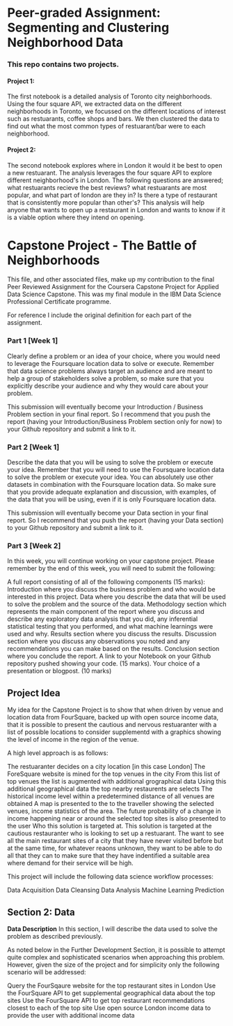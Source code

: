# Peer-graded Assignment: Segmenting and Clustering Neighborhood Data

### This repo contains two projects. 

#### Project 1:
The first notebook is a detailed analysis of Toronto city neighborhoods. Using the four square API, we extracted data on the different neighborhoods in Toronto, we focussed on the different locations of interest such as restuarants, coffee shops and bars. We then clustered the data to find out what the most common types of restuarant/bar were to each neighborhood. 


#### Project 2:
The second notebook explores where in London it would it be best to open a new restuarant. The analysis leverages the four square API to explore different neighborhood's in London. The following questions are answered; what restuarants recieve the best reviews? what restuarants are most popular, and what part of london are they in? Is there a type of restaurant that is consistently more popular than other's? This analysis will help anyone that wants to open up a restaurant in London and wants to know if it is a viable option where they intend on opening.


# Capstone Project - The Battle of Neighborhoods

This file, and other associated files, make up my contribution to the final Peer Reviewed Assignment for the Coursera Capstone Project for Applied Data Science Capstone. This was my final module in the IBM Data Science Professional Certificate programme.

For reference I include the original definition for each part of the assignment.

### Part 1 [Week 1]
Clearly define a problem or an idea of your choice, where you would need to leverage the Foursquare location data to solve or execute. Remember that data science problems always target an audience and are meant to help a group of stakeholders solve a problem, so make sure that you explicitly describe your audience and why they would care about your problem.

This submission will eventually become your Introduction / Business Problem section in your final report. So I recommend that you push the report (having your Introduction/Business Problem section only for now) to your Github repository and submit a link to it.

### Part 2 [Week 1]
Describe the data that you will be using to solve the problem or execute your idea. Remember that you will need to use the Foursquare location data to solve the problem or execute your idea. You can absolutely use other datasets in combination with the Foursquare location data. So make sure that you provide adequate explanation and discussion, with examples, of the data that you will be using, even if it is only Foursquare location data.

This submission will eventually become your Data section in your final report. So I recommend that you push the report (having your Data section) to your Github repository and submit a link to it.

### Part 3 [Week 2]
In this week, you will continue working on your capstone project. Please remember by the end of this week, you will need to submit the following:

A full report consisting of all of the following components (15 marks):
Introduction where you discuss the business problem and who would be interested in this project.
Data where you describe the data that will be used to solve the problem and the source of the data.
Methodology section which represents the main component of the report where you discuss and describe any exploratory data analysis that you did, any inferential statistical testing that you performed, and what machine learnings were used and why.
Results section where you discuss the results.
Discussion section where you discuss any observations you noted and any recommendations you can make based on the results.
Conclusion section where you conclude the report.
A link to your Notebook on your Github repository pushed showing your code. (15 marks).
Your choice of a presentation or blogpost. (10 marks)


## Project Idea

My idea for the Capstone Project is to show that when driven by venue and location data from FourSquare, backed up with open source income data, that it is possible to present the cautious and nervous restuaranter with a list of possible locations to consider supplementd with a graphics showing the level of income in the region of the venue.

A high level approach is as follows:

The restuaranter decides on a city location [in this case London]
The ForeSquare website is mined for the top venues in the city
From this list of top venues the list is augmented with additional grographical data
Using this additional geographical data the top nearby restaurents are selects
The historical income level within a predetermined distance of all venues are obtained
A map is presented to the to the traveller showing the selected venues, income statistics of the area.
The future probability of a change in income happening near or around the selected top sites is also presented to the user
Who this solution is targeted at.
This solution is targeted at the cautious restauranter who is looking to set up a restuarant. The want to see all the main restaurant sites of a city that they have never visited before but at the same time, for whatever reaons unknown, they want to be able to do all that they can to make sure that they have indentified a suitable area where demand for their service will be high.

This project will include the following data science workflow processes:

Data Acquisition
Data Cleansing
Data Analysis
Machine Learning
Prediction


## Section 2: Data

**Data Description**
In this section, I will describe the data used to solve the problem as described previously.

As noted below in the Further Development Section, it is possible to attempt quite complex and sophisticated scenarios when approaching this problem. However, given the size of the project and for simplicity only the following scenario will be addressed:

Query the FourSqaure website for the top restaurant sites in London
Use the FourSquare API to get supplemental geographical data about the top sites
Use the FourSquare API to get top restaurant recommendations closest to each of the top site
Use open source London income data to provide the user with additional income data

